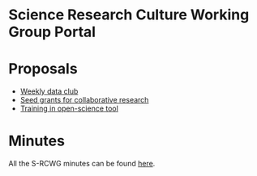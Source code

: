 

Science Research Culture Working Group Portal
=============================================

# Proposals

- [Weekly data club](proposals/weeklyDataClub.html)
- [Seed grants for collaborative research](proposals/seedGrants.html)
- [Training in open-science tool](proposals/trainingOpenScience.html)

# Minutes
All the S-RCWG minutes can be found <a href="minutes/all.html">here</a>.

